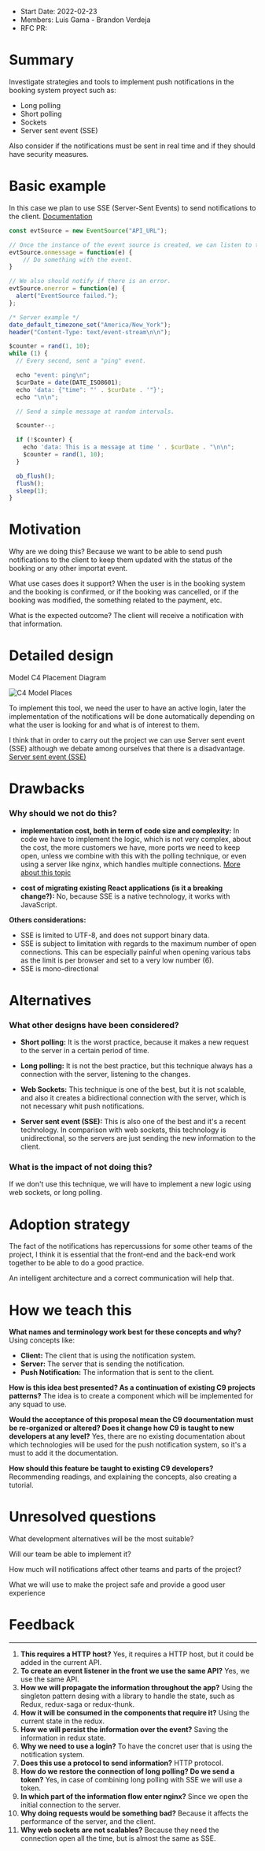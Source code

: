 - Start Date: 2022-02-23
- Members: Luis Gama - Brandon Verdeja 
- RFC PR: 

# Summary

Investigate strategies and tools to implement push notifications in the booking system proyect such as: 
* Long polling
* Short polling
* Sockets
* Server sent event (SSE)

Also consider if the notifications must be sent in real time and if they should have security measures.

# Basic example

In this case we plan to use SSE (Server-Sent Events) to send notifications to the client.
[Documentation](https://developer.mozilla.org/en-US/docs/Web/API/EventSource)

```js
const evtSource = new EventSource("API_URL");

// Once the instance of the event source is created, we can listen to the events.
evtSource.onmessage = function(e) {
    // Do something with the event.
}

// We also should notify if there is an error.
evtSource.onerror = function(e) {
  alert("EventSource failed.");
};
```	

```js
/* Server example */
date_default_timezone_set("America/New_York");
header("Content-Type: text/event-stream\n\n");

$counter = rand(1, 10);
while (1) {
  // Every second, sent a "ping" event.

  echo "event: ping\n";
  $curDate = date(DATE_ISO8601);
  echo 'data: {"time": "' . $curDate . '"}';
  echo "\n\n";

  // Send a simple message at random intervals.

  $counter--;

  if (!$counter) {
    echo 'data: This is a message at time ' . $curDate . "\n\n";
    $counter = rand(1, 10);
  }

  ob_flush();
  flush();
  sleep(1);
}
```

# Motivation

Why are we doing this? Because we want to be able to send push notifications to the client to keep them updated with the status of the booking or any other importat event.

What use cases does it support? When the user is in the booking system and the booking is confirmed, or if the booking was cancelled, or if the booking was modified, the something related to the payment, etc. 

What is the expected outcome? The client will receive a notification with that information.

# Detailed design

Model C4 Placement Diagram

![C4 Model Places](https://raw.githubusercontent.com/BrandonArgel/knowledge-base/main/c4-notificationsTeam.png)

To implement this tool, we need the user to have an active login, later the implementation of the notifications will be done automatically depending on what the user is looking for and what is of interest to them.

I think that in order to carry out the project we can use Server sent event (SSE) although we debate among ourselves that there is a disadvantage. [Server sent event (SSE)](https://javascript.info/server-sent-events)

# Drawbacks

### **Why should we not do this?**

- **implementation cost, both in term of code size and complexity:** In code we have to implement the logic, which is not very complex, about the cost, the more customers we have, more ports we need to keep open, unless we combine with this with the polling technique, or even using a server like nginx, which handles multiple connections.
[More about this topic](https://stackoverflow.com/questions/14225501/server-sent-events-costs-at-server-side)

- **cost of migrating existing React applications (is it a breaking change?):** No, because SSE is a native technology, it works with JavaScript.

**Others considerations:**
* SSE is limited to UTF-8, and does not support binary data.
* SSE is subject to limitation with regards to the maximum number of open connections. This can be especially painful when opening various tabs as the limit is per browser and set to a very low number (6).
* SSE is mono-directional

# Alternatives
### **What other designs have been considered?**
- **Short polling:** It is the worst practice, because it makes a new request to the server in a certain period of time.

- **Long polling:** It is not the best practice, but this technique always has a connection with the server, listening to the changes.

- **Web Sockets:** This technique is one of the best, but it is not scalable, and also it creates a bidirectional connection with the server, which is not necessary whit push notifications.

- **Server sent event (SSE):** This is also one of the best and it's a recent technology. In comparison with web sockets, this technology is unidirectional, so the servers are just sending the new information to the client.

### **What is the impact of not doing this?**

If we don't use this technique, we will have to implement a new logic using web sockets, or long polling.

# Adoption strategy

The fact of the notifications has repercussions for some other teams of the project, I think it is essential that the front-end and the back-end work together to be able to do a good practice.

An intelligent architecture and a correct communication will help that.

# How we teach this

**What names and terminology work best for these concepts and why?** Using concepts like:
- **Client:** The client that is using the notification system.
- **Server:** The server that is sending the notification.
- **Push Notification:** The information that is sent to the client.

**How is this idea best presented? As a continuation of existing C9 projects patterns?** The idea is to create a component which will be implemented for any squad to use.

**Would the acceptance of this proposal mean the C9 documentation must be re-organized or altered? Does it change how C9 is taught to new developers at any level?** Yes, there are no existing documentation about which technologies will be used for the push notification system, so it's a must to add it the documentation. 

**How should this feature be taught to existing C9 developers?** Recommending readings, and explaining the concepts, also creating a tutorial.

# Unresolved questions

What development alternatives will be the most suitable?

Will our team be able to implement it?

How much will notifications affect other teams and parts of the project?

What we will use to make the project safe and provide a good user experience

# Feedback
___
1. **This requires a HTTP host?** Yes, it requires a HTTP host, but it could be added in the current API. 
2. **To create an event listener in the front we use the same API?** Yes, we use the same API.
3. **How we will propagate the information throughout the app?** Using the singleton pattern desing with a library to handle the state, such as Redux, redux-saga or redux-thunk.
4. **How it will be consumed in the components that require it?** Using the current state in the redux.
5. **How we will persist the information over the event?** Saving the information in redux state.
6. **Why we need to use a login?** To have the concret user that is using the notification system.
7. **Does this use a protocol to send information?** HTTP protocol.
8. **How do we restore the connection of long polling? Do we send a token?** Yes, in case of combining long polling with SSE we will use a token.
9. **In which part of the information flow enter nginx?** Since we open the initial connection to the server.
10. **Why doing requests would be something bad?** Because it affects the performance of the server, and the client.
11. **Why web sockets are not scalables?** Because they need the connection open all the time, but is almost the same as SSE.